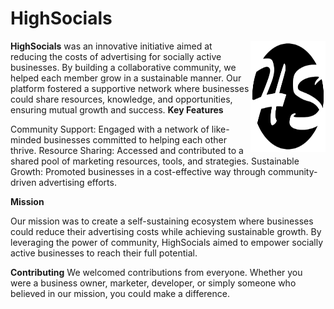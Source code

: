 # HighSocials
<img src="https://github.com/v2-M3nTh0LL/HighSocials/blob/main/images/logoHS.png" align="right" width="120" height="178">

<b>HighSocials</b> was an innovative initiative aimed at reducing the costs of advertising for socially active businesses. By building a collaborative community, we helped each member grow in a sustainable manner. Our platform fostered a supportive network where businesses could share resources, knowledge, and opportunities, ensuring mutual growth and success.
<b>Key Features</b>

Community Support: Engaged with a network of like-minded businesses committed to helping each other thrive.
Resource Sharing: Accessed and contributed to a shared pool of marketing resources, tools, and strategies.
Sustainable Growth: Promoted businesses in a cost-effective way through community-driven advertising efforts.

<b>Mission</b>

Our mission was to create a self-sustaining ecosystem where businesses could reduce their advertising costs while achieving sustainable growth. By leveraging the power of community, HighSocials aimed to empower socially active businesses to reach their full potential.


<b>Contributing</b>
We welcomed contributions from everyone. Whether you were a business owner, marketer, developer, or simply someone who believed in our mission, you could make a difference.
